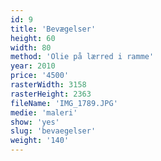 ```yaml
---
id: 9
title: 'Bevægelser'
height: 60
width: 80
method: 'Olie på lærred i ramme'
year: 2010
price: '4500'
rasterWidth: 3158
rasterHeight: 2363
fileName: 'IMG_1789.JPG'
medie: 'maleri'
show: 'yes'
slug: 'bevaegelser'
weight: '140'
---
```

